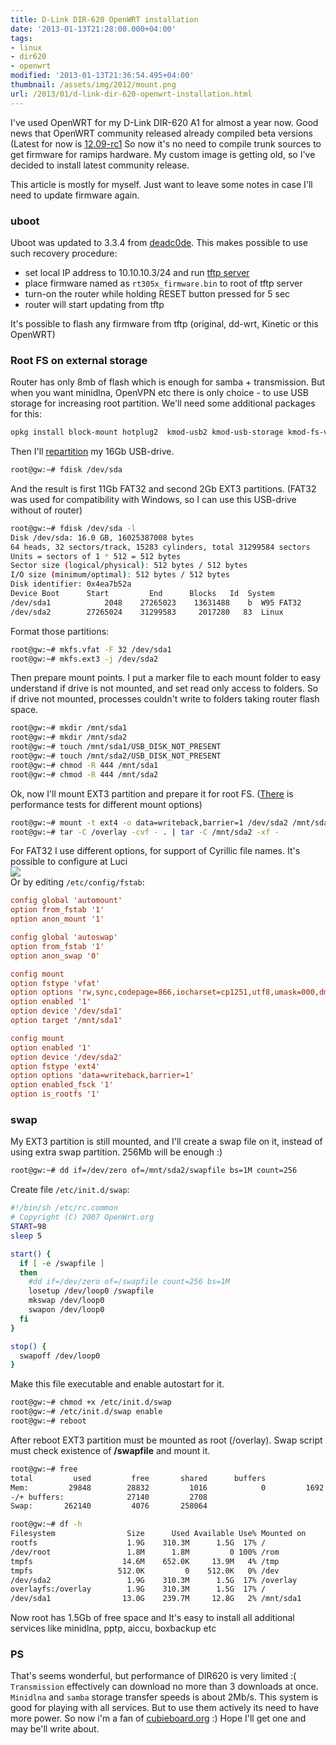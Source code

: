 ```yaml
---
title: D-Link DIR-620 OpenWRT installation
date: '2013-01-13T21:28:00.000+04:00'
tags:
- linux
- dir620
- openwrt
modified: '2013-01-13T21:36:54.495+04:00'
thumbnail: /assets/img/2012/mount.png
url: /2013/01/d-link-dir-620-openwrt-installation.html
---
```

I've used OpenWRT for my D-Link DIR-620 A1 for almost a year now. Good news that OpenWRT community released already compiled beta versions (Latest for now is [12.09-rc1](http://downloads.openwrt.org/attitude_adjustment/12.09-rc1/ramips/rt305x/openwrt-ramips-rt305x-dir-620-a1-squashfs-sysupgrade.bin) So now it's no need to compile trunk sources to get firmware for ramips hardware. My custom image is getting old, so I've decided to install latest community release.

This article is mostly for myself. Just want to leave some notes in case I'll need to update firmware again.
### uboot  
Uboot was updated to 3.3.4 from [deadc0de](http://www.deadc0de.ru/downloads.html). This makes possible to use such recovery procedure:  
- set local IP address to 10.10.10.3/24 and run [tftp server](http://tftpd32.jounin.net/)
- place firmware named as `rt305x_firmware.bin` to root of tftp server  
- turn-on the router while holding RESET button pressed for 5 sec  
- router will start updating from tftp  

It's possible to flash any firmware from tftp (original, dd-wrt, Kinetic or this OpenWRT)  
  
### Root FS on external storage  
Router has only 8mb of flash which is enough for samba + transmission. But when you want minidlna, OpenVPN etc there is only choice - to use USB storage for increasing root partition. We'll need some additional packages for this:  
```bash
opkg install block-mount hotplug2  kmod-usb2 kmod-usb-storage kmod-fs-vfat kmod-fs-ext4 kmod-nls-cp1251 kmod-nls-cp437 kmod-nls-cp866 kmod-nls-iso8859-1 kmod-nls-utf8 kmod-loop e2fsprogs fdisk mkdosfs losetup
```
Then I'll [repartition](http://tldp.org/HOWTO/Partition/fdisk_partitioning.html) my 16Gb USB-drive.   
```bash
root@gw:~# fdisk /dev/sda
```
And the result is first 11Gb FAT32 and second 2Gb EXT3 partitions. (FAT32 was used for compatibility with Windows, so I can use this USB-drive without of router)  
```bash
root@gw:~# fdisk /dev/sda -l
Disk /dev/sda: 16.0 GB, 16025387008 bytes
64 heads, 32 sectors/track, 15283 cylinders, total 31299584 sectors
Units = sectors of 1 * 512 = 512 bytes
Sector size (logical/physical): 512 bytes / 512 bytes
I/O size (minimum/optimal): 512 bytes / 512 bytes
Disk identifier: 0x4ea7b52a
Device Boot      Start         End      Blocks   Id  System
/dev/sda1            2048    27265023    13631488    b  W95 FAT32
/dev/sda2        27265024    31299583     2017280   83  Linux

```
Format those partitions:  
```bash
root@gw:~# mkfs.vfat -F 32 /dev/sda1
root@gw:~# mkfs.ext3 -j /dev/sda2
```
Then prepare mount points. I put a marker file to each mount folder to easy understand if drive is not mounted, and set read only access to folders. So if drive not mounted, processes couldn't write to folders taking router flash space.  
```bash
root@gw:~# mkdir /mnt/sda1
root@gw:~# mkdir /mnt/sda2
root@gw:~# touch /mnt/sda1/USB_DISK_NOT_PRESENT
root@gw:~# touch /mnt/sda2/USB_DISK_NOT_PRESENT
root@gw:~# chmod -R 444 /mnt/sda1
root@gw:~# chmod -R 444 /mnt/sda2
```
Ok, now I'll mount EXT3 partition and prepare it for root FS. ([There](https://forum.openwrt.org/viewtopic.php?id=27750) is performance tests for different mount options)  
```bash
root@gw:~# mount -t ext4 -o data=writeback,barrier=1 /dev/sda2 /mnt/sda2
root@gw:~# tar -C /overlay -cvf - . | tar -C /mnt/sda2 -xf -
```
For FAT32 I use different options, for support of Cyrillic file names. It's possible to configure at Luci  
![](/assets/img/2013/mount.png)   
Or by editing `/etc/config/fstab`:  
```conf
config global 'automount'
option from_fstab '1'
option anon_mount '1'

config global 'autoswap'
option from_fstab '1'
option anon_swap '0'

config mount
option fstype 'vfat'
option options 'rw,sync,codepage=866,iocharset=cp1251,utf8,umask=000,dmask=000,fmask=000,uid=65534,gid=65534'
option enabled '1'
option device '/dev/sda1'
option target '/mnt/sda1'

config mount
option enabled '1'
option device '/dev/sda2'
option fstype 'ext4'
option options 'data=writeback,barrier=1'
option enabled_fsck '1'
option is_rootfs '1'
```

### swap
My EXT3 partition is still mounted, and I'll create a swap file on it, instead of using extra swap partition. 256Mb will be enough :)  
```bash
root@gw:~# dd if=/dev/zero of=/mnt/sda2/swapfile bs=1M count=256
```   
Create file `/etc/init.d/swap`:  
```bash
#!/bin/sh /etc/rc.common
# Copyright (C) 2007 OpenWrt.org
START=98
sleep 5

start() {
  if [ -e /swapfile ]
  then
    #dd if=/dev/zero of=/swapfile count=256 bs=1M
    losetup /dev/loop0 /swapfile
    mkswap /dev/loop0
    swapon /dev/loop0
  fi
}

stop() {
  swapoff /dev/loop0
}
```
Make this file executable and enable autostart for it.  
```bash
root@gw:~# chmod +x /etc/init.d/swap
root@gw:~# /etc/init.d/swap enable
root@gw:~# reboot
```
After reboot EXT3 partition must be mounted as root (/overlay). Swap script must check existence of <b>/swapfile</b> and mount it.  
```bash
root@gw:~# free
total         used         free       shared      buffers
Mem:         29848        28832         1016            0         1692
-/+ buffers:              27140         2708
Swap:       262140         4076       258064

root@gw:~# df -h
Filesystem                Size      Used Available Use% Mounted on
rootfs                    1.9G    310.3M      1.5G  17% /
/dev/root                 1.8M      1.8M         0 100% /rom
tmpfs                    14.6M    652.0K     13.9M   4% /tmp
tmpfs                   512.0K         0    512.0K   0% /dev
/dev/sda2                 1.9G    310.3M      1.5G  17% /overlay
overlayfs:/overlay        1.9G    310.3M      1.5G  17% /
/dev/sda1                13.0G    239.7M     12.8G   2% /mnt/sda1
```
Now root has 1.5Gb of free space and It's easy to install all additional services like minidlna, pptp, aiccu, boxbackup etc  
  
### PS  
That's seems wonderful, but performance of DIR620 is very limited :( `Transmission` effectively can download no more than 3 downloads at once. `Minidlna` and `samba` storage transfer speeds is about 2Mb/s. This system is good for playing with all services. But to use them actively its need to have more power. So now i'm a fan of [cubieboard.org](http://cubieboard.org/) :) Hope I'll get one and may be'll write about.
